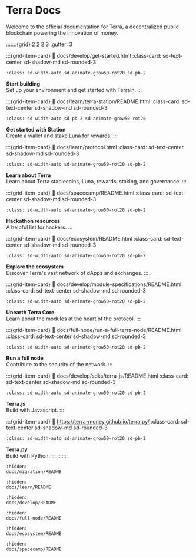 # Terra Docs

Welcome to the official documentation for Terra, a decentralized public blockchain powering the innovation of money.

:::::::{grid} 2 2 2 3
:gutter: 3

:::{grid-item-card}
:link: docs/develop/get-started.html
:class-card: sd-text-center sd-shadow-md sd-rounded-3
```{image} /img/Build_a_dApp_ver1.svg
:class: sd-width-auto sd-animate-grow50-rot20 sd-pb-2
```
**Start building**  
Set up your environment and get started with Terrain.
:::

:::{grid-item-card}
:link: docs/learn/terra-station/README.html
:class-card: sd-text-center sd-shadow-md sd-rounded-3
```{image} /img/wallets_station.png
:class: sd-width-auto sd-pb-2 sd-animate-grow50-rot20
```
**Get started with Station**  
Create a wallet and stake Luna for rewards.
:::

:::{grid-item-card}
:link: docs/learn/protocol.html
:class-card: sd-text-center sd-shadow-md sd-rounded-3
```{image} /img/icon_terra.svg
:class: sd-width-auto sd-animate-grow50-rot20 sd-pb-2
```
**Learn about Terra**  
Learn about Terra stablecoins, Luna, rewards, staking, and governance.
:::

:::{grid-item-card}
:link: docs/spacecamp/README.html
:class-card: sd-text-center sd-shadow-md sd-rounded-3
```{image} /img/spacecamp_icon-02.svg
:class: sd-width-auto sd-animate-grow50-rot20 sd-pb-2
```
**Hackathon resources**  
A helpful list for hackers.
:::

:::{grid-item-card}
:link: docs/ecosystem/README.html
:class-card: sd-text-center sd-shadow-md sd-rounded-3
```{image} /img/Ecosystem_ver1.svg
:class: sd-width-auto sd-animate-grow50-rot20 sd-pb-2
```
**Explore the ecosystem**  
Discover Terra's vast network of dApps and exchanges.
:::

:::{grid-item-card}
:link: docs/develop/module-specifications/README.html
:class-card: sd-text-center sd-shadow-md sd-rounded-3
```{image} /img/icon_core.svg
:class: sd-width-auto sd-animate-grow50-rot20 sd-pb-2
```
**Unearth Terra Core**  
Learn about the modules at the heart of the protocol.
:::

:::{grid-item-card}
:link: docs/full-node/run-a-full-terra-node/README.html
:class-card: sd-text-center sd-shadow-md sd-rounded-3
```{image} /img/icon_node.svg
:class: sd-width-auto sd-animate-grow50-rot20 sd-pb-2
```
**Run a full node**  
Contribute to the security of the network.
:::

:::{grid-item-card}
:link: docs/develop/sdks/terra-js/README.html
:class-card: sd-text-center sd-shadow-md sd-rounded-3
```{image} /img/terra_js.svg
:class: sd-width-auto sd-animate-grow50-rot20 sd-pb-2
```
**Terra.js**  
Build with Javascript.
:::

:::{grid-item-card}
:link: https://terra-money.github.io/terra.py/
:class-card: sd-text-center sd-shadow-md sd-rounded-3
```{image} /img/terra_sdk.svg
:class: sd-width-auto sd-animate-grow50-rot20 sd-pb-2
```
**Terra.py**  
Build with Python.
:::
:::::::


```{toctree}
:hidden:
docs/migration/README
```

```{toctree}
:hidden:
docs/learn/README
```

```{toctree}
:hidden:
docs/develop/README
```

```{toctree}
:hidden:
docs/full-node/README
```

```{toctree}
:hidden:
docs/ecosystem/README
```

```{toctree}
:hidden:
docs/spacecamp/README
```
